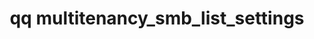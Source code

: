 ---
category: multitenancy
command: multitenancy_smb_list_settings
keywords: qq, qq_cli, multitenancy_smb_list_settings
optional_options: []
permalink: /qq-cli-command-guide/multitenancy/multitenancy_smb_list_settings.html
positional_options: []
sidebar: qq_cli_command_reference_sidebar
summary: This section explains how to use the <code>qq multitenancy_smb_list_settings</code>
  command.
synopsis: Retrieve SMB settings for all tenant that have tenant-specific settings
  configured
title: qq multitenancy_smb_list_settings
usage: qq multitenancy_smb_list_settings [-h]
zendesk_source: qq CLI Command Guide

---